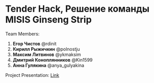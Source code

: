 # Tender Hack, Решение команды MISIS Ginseng Strip

Team Members:

1) **Егор Чистов** @rdinit
2) **Кирилл Рыжичкин** @polnostju
3) **Максим Литвинов** @ykmaksim
4) **Дмитрий Коноплянников** @Kin1599
5) **Анна Гулякина** @anya_gulyakina

Project Presentation: [Link](https://drive.google.com/...)
